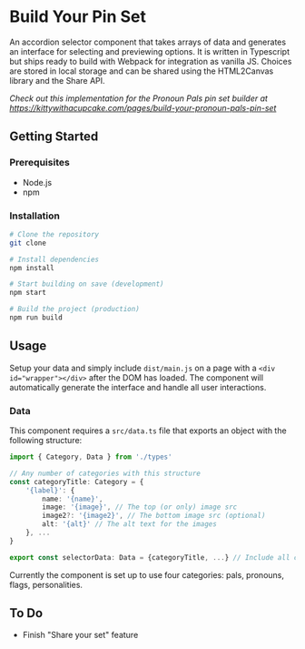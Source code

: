 # Build Your Pin Set

An accordion selector component that takes arrays of data and generates an interface for selecting and previewing options. It is written in Typescript but ships ready to build with Webpack for integration as vanilla JS. Choices are stored in local storage and can be shared using the HTML2Canvas library and the Share API.

*Check out this implementation for the Pronoun Pals pin set builder at https://kittywithacupcake.com/pages/build-your-pronoun-pals-pin-set*


## Getting Started

### Prerequisites

- Node.js
- npm

### Installation

```sh
# Clone the repository
git clone

# Install dependencies
npm install

# Start building on save (development)
npm start

# Build the project (production)
npm run build
```

## Usage

Setup your data and simply include `dist/main.js` on a page with a `<div id="wrapper"></div>` after the DOM has loaded. The component will automatically generate the interface and handle all user interactions.

### Data

This component requires a `src/data.ts` file that exports an object with the following structure:

```ts
import { Category, Data } from './types'

// Any number of categories with this structure
const categoryTitle: Category = {
	'{label}': {
		name: '{name}',
		image: '{image}', // The top (or only) image src
		image2?: '{image2}', // The bottom image src (optional)
		alt: '{alt}' // The alt text for the images
	}, ...
}

export const selectorData: Data = {categoryTitle, ...} // Include all categories
``` 
Currently the component is set up to use four categories: pals, pronouns, flags, personalities.



## To Do

- Finish "Share your set" feature